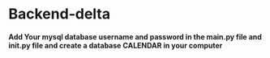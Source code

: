 # Backend-delta

#### Add Your mysql database username and password in the main.py file and init.py file and create a database CALENDAR in your computer
